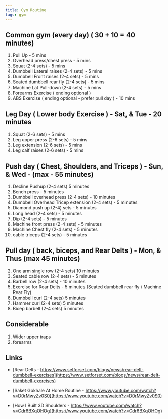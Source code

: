 ```yaml
---
title: Gym Routine
tags: gym
---
```


## Common gym (every day) ( 30 + 10 = 40 minutes)     
1. Pull Up  - 5 mins
2. Overhead press/chest press - 5 mins
3. Squat (2-4 sets) - 5 mins
4. Dumbbell Lateral raises (2-4 sets) - 5 mins
5. Dumbbell Front raises (2-4 sets) - 5 mins
6. Seated dumbbell rear fly (2-4 sets) - 5 mins
7. Machine Lat Pull-down (2-4 sets) - 5 mins
8. Forearms Exercise ( ending optional ) 
9. ABS Exercise ( ending optional - prefer pull day ) - 10 mins

## Leg Day ( Lower body Exercise ) - Sat, & Tue - 20 minutes     
1. Squat (2-6 sets) -  5 mins
2. Leg upper press (2-6 sets) - 5 mins
3. Leg extension (2-6 sets) - 5 mins
4. Leg calf raises (2-6 sets) - 5 mins

## Push day ( Chest, Shoulders, and Triceps ) - Sun, & Wed - (max - 55 minutes)     
1. Decline Pushup (2-4 sets) 5 minutes
2. Bench press - 5 minutes 
3. Dumbbell overhead press (2-4 sets) - 10 minutes
4. Dumbbell Overhead Tricep extension (2-4 sets) - 5 minutes
5. Diamond push up (2-4) sets - 5 minutes
6. Long head (2-4 sets) - 5 minutes
7. Dip (2-4 sets) - 5 minutes
8. Machine front press (2-4 sets) - 5 minutes
9. Machine Chest fly (2-4 sets) - 5 minutes
10. cable triceps (2-4 sets) - 5 minutes

## Pull day ( back, biceps, and Rear Delts ) - Mon, & Thus (max 45 minutes)     
2. One arm single row (2-4 sets) 10 minutes
3. Seated cable row (2-4 sets) - 5 minutes
4. Barbell row (2-4 sets) - 10 minutes
5. Exercise for Rear Delts - 5 minutes (Seated dumbbell rear fly / Machine Rear Fly)
6. Dumbbell curl (2-4 sets) 5  minutes
7. Hammer curl (2-4 sets) 5 minutes
8. Bicep barbell (2-4 sets) 5 minutes


## Considerable       
1. Wider upper traps 
2. forearms

## Links    

* [Rear Delts - https://www.setforset.com/blogs/news/rear-delt-dumbbell-exercises](https://www.setforset.com/blogs/news/rear-delt-dumbbell-exercises)   

* [Saket Gokhale At Home Routine - https://www.youtube.com/watch?v=D0rMwyZv0S0](https://www.youtube.com/watch?v=D0rMwyZv0S0)   

* [How I Built 3D Shoulders - https://www.youtube.com/watch?v=Cdr6BXqOHOg](https://www.youtube.com/watch?v=Cdr6BXqOHOg)    




















